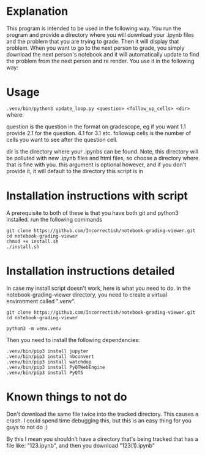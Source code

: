 # Explanation

This program is intended to be used in the following way. You run the program
and provide a directory where you will download your .ipynb files and the
problem that you are trying to grade. Then it will display that problem. When
you want to go to the next person to grade, you simply download the next
person's notebook and it will automatically update to find the problem from the
next person and re render. 
You use it in the following way: 


# Usage

```.venv/bin/python3 update_loop.py <question> <follow_up_cells> <dir>```
where:

question is the question in the format on gradescope, eg if you want
1.1 provide 2.1 for the question. 4.1 for 3.1 etc. 
followup cells is the number of cells you want to see after the question
cell. 

dir is the directory where your .ipynbs can be found. Note, this
directory will be polluted with new .ipynb files and html files, so
choose a directory where that is fine with you. this argument is
optional however, and if you don't provide it, it will default to
the directory this script is in

# Installation instructions with script
A prerequisite to both of these is that you have both git and python3 installed.
run the following commands

```
git clone https://github.com/Incorrectish/notebook-grading-viewer.git
cd notebook-grading-viewer
chmod +x install.sh
./install.sh
```

# Installation instructions detailed
In case my install script doesn't work, here is what you need to do. In the
notebook-grading-viewer directory, you need to create a virtual environment called ".venv". 

```
git clone https://github.com/Incorrectish/notebook-grading-viewer.git
cd notebook-grading-viewer
```

```python3 -m venv.venv```

Then you need to install the following dependencies:

```
.venv/bin/pip3 install jupyter 
.venv/bin/pip3 install nbconvert
.venv/bin/pip3 install watchdop 
.venv/bin/pip3 install PyQTWebEngine
.venv/bin/pip3 install PyQT5
```

# Known things to not do 
Don't download the same file twice into the tracked directory. This causes a
crash. I could spend time debugging this, but this is an easy thing for you guys
to not do :)

By this I mean you shouldn't have a directory that's being tracked that has a
file like: "123.ipynb", and then you download "123(1).ipynb"

